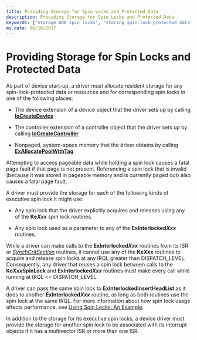 ```yaml
---
title: Providing Storage for Spin Locks and Protected Data
description: Providing Storage for Spin Locks and Protected Data
keywords: ["storage WDK spin locks", "storing spin-lock-protected data", "spin locks WDK kernel"]
ms.date: 06/16/2017
---
```


# Providing Storage for Spin Locks and Protected Data





As part of device start-up, a driver must allocate resident storage for any spin-lock-protected data or resources and for corresponding spin locks in one of the following places:

-   The device extension of a device object that the driver sets up by calling [**IoCreateDevice**](/windows-hardware/drivers/ddi/wdm/nf-wdm-iocreatedevice)

-   The controller extension of a controller object that the driver sets up by calling [**IoCreateController**](/windows-hardware/drivers/ddi/ntddk/nf-ntddk-iocreatecontroller)

-   Nonpaged, system-space memory that the driver obtains by calling [**ExAllocatePoolWithTag**](/windows-hardware/drivers/ddi/wdm/nf-wdm-exallocatepoolwithtag)

Attempting to access pageable data while holding a spin lock causes a fatal page fault if that page is not present. Referencing a spin lock that is invalid (because it was stored in pageable memory and is currently paged out) also causes a fatal page fault.

A driver must provide the storage for each of the following kinds of executive spin lock it might use:

- Any spin lock that the driver explicitly acquires and releases using any of the **Ke*Xxx*** spin lock routines.

- Any spin lock used as a parameter to any of the **ExInterlocked*Xxx*** routines.

While a driver can make calls to the **ExInterlocked*Xxx*** routines from its ISR or [*SynchCritSection*](/windows-hardware/drivers/ddi/wdm/nc-wdm-ksynchronize_routine) routines, it cannot use any of the **Ke*Xxx*** routines to acquire and release spin locks at any IRQL greater than DISPATCH\_LEVEL. Consequently, any driver that reuses a spin lock between calls to the **Ke*Xxx*SpinLock** and **ExInterlocked*Xxx*** routines must make every call while running at IRQL &lt;= DISPATCH\_LEVEL.

A driver can pass the same spin lock to **ExInterlockedInsertHeadList** as it does to another **ExInterlocked*Xxx*** routine, as long as both routines use the spin lock at the same IRQL. For more information about how spin lock usage affects performance, see [Using Spin Locks: An Example](using-spin-locks--an-example.md).

In addition to the storage for its executive spin locks, a device driver must provide the storage for another spin lock to be associated with its interrupt objects if it has a multivector ISR or more than one ISR.

 

